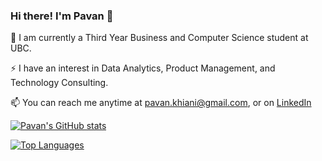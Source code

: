 ### Hi there! I'm Pavan 👋

<!--
**pkhiani/pkhiani** is a ✨ _special_ ✨ repository because its `README.md` (this file) appears on your GitHub profile.

Here are some ideas to get you started:

- 🔭 I’m currently working on ...
- 🌱 I’m currently learning ...
- 👯 I’m looking to collaborate on ...
- 🤔 I’m looking for help with ...
- 💬 Ask me about ...
- 📫 How to reach me: ...
- 😄 Pronouns: ...
- ⚡ Fun fact: ...
-->

🔭 I am currently a Third Year Business and Computer Science student at UBC. 

⚡ I have an interest in Data Analytics, Product Management, and Technology Consulting. 

📫 You can reach me anytime at pavan.khiani@gmail.com, or on [LinkedIn](https://www.linkedin.com/in/pavan-khiani/)

[![Pavan's GitHub stats](https://github-readme-stats.vercel.app/api?username=pkhiani&show_icons=true&theme=buefy&hide=contribs)](https://github.com/anuraghazra/github-readme-stats)

[![Top Languages](https://github-readme-stats.vercel.app/api/top-langs/?username=pkhiani&layout=compact)](https://github.com/anuraghazra/github-readme-stats)



